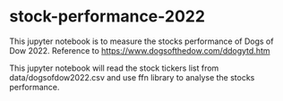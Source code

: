 # stock-performance-2022
This jupyter notebook is to measure the stocks performance of Dogs of Dow 2022. 
Reference to https://www.dogsofthedow.com/ddogytd.htm

This jupyter notebook will read the stock tickers list from data/dogsofdow2022.csv and use ffn library to analyse the stocks performance.